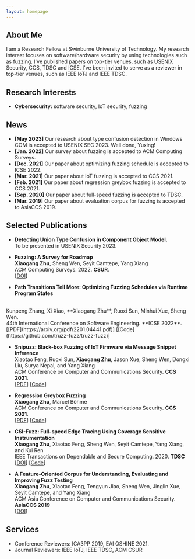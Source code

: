 ```yaml
---
layout: homepage
---
```


## About Me

I am a Research Fellow at Swinburne University of Technology. My research interest focuses on software/hardware security by using technologies such as fuzzing. I've published papers on top-tier venues, such as USENIX Security, CCS, TDSC and ICSE. I've been invited to serve as a reviewer in top-tier venues, such as IEEE IoTJ and IEEE TDSC.

## Research Interests

- **Cybersecurity:** software security, IoT security, fuzzing
<!-- - **Machine Learning:** meta-learning, incremental learning, transfer learning -->

## News

- **[May 2023]** Our research about type confusion detection in Windows COM is accepted to USENIX SEC 2023. Well done, Yuxing!
- **[Jan. 2022]** Our survey about fuzzing is accepted to ACM Computing Surveys.
- **[Dec. 2021]** Our paper about optimizing fuzzing schedule is accepted to ICSE 2022.
- **[Mar. 2021]** Our paper about IoT fuzzing is accepted to CCS 2021.
- **[Feb. 2021]** Our paper about regression greybox fuzzing is accepted to CCS 2021.
- **[Sep. 2020]** Our paper about full-speed fuzzing is accepted to TDSC.
- **[Mar. 2019]** Our paper about evaluation corpus for fuzzing is accepted to AsiaCCS 2019.

## Selected Publications
- **Detecting Union Type Confusion in Component Object Model.**
  <br>
  To be presented in USENIX Security 2023.
  <br>

- **Fuzzing: A Survey for Roadmap**
  <br>
  **Xiaogang Zhu**, Sheng Wen, Seyit Camtepe, Yang Xiang
  <br>
  ACM Computing Surveys. 2022. **CSUR**.
  <br>
  [[DOI](https://doi.org/10.1145/3512345)]
  <!-- <strong><i style="color:#e74d3c">Oral Presentation</i></strong> -->

- **Path Transitions Tell More: Optimizing Fuzzing Schedules via Runtime Program States**
<br>
Kunpeng Zhang, Xi Xiao, **Xiaogang Zhu**, Ruoxi Sun, Minhui Xue, Sheng Wen.
<br>
44th International Conference on Software Engineering. **ICSE 2022**.
<br>
[[PDF](https://arxiv.org/pdf/2201.04441.pdf)] [[Code](https://github.com/truzz-fuzz/truzz-fuzz)]

- **Snipuzz: Black-box Fuzzing of IoT Firmware via Message Snippet Inference**
  <br>
  Xiaotao Feng, Ruoxi Sun, **Xiaogang Zhu**, Jason Xue, Sheng Wen, Dongxi Liu, Surya Nepal, and Yang Xiang
  <br>
  ACM Conference on Computer and Communications Security. **CCS 2021**.
  <br>
  [[PDF](https://arxiv.org/pdf/2105.05445.pdf)] [[Code](https://github.com/XtEsco/Snipuzz)]

- **Regression Greybox Fuzzing**
  <br>
  **Xiaogang Zhu**, Marcel B&ouml;hme
  <br>
  ACM Conference on Computer and Communications Security. **CCS 2021**.
  <br>
  [[PDF](https://mboehme.github.io/paper/CCS21.pdff)] [[Code](https://github.com/aflchurn/aflchurn)] 

- **CSI-Fuzz: Full-speed Edge Tracing Using Coverage Sensitive Instrumentation**
  <br>
  **Xiaogang Zhu**, Xiaotao Feng, Sheng Wen, Seyit Camtepe, Yang Xiang, and Kui Ren
  <br>
  IEEE Transactions on Dependable and Secure Computing. 2020. **TDSC**
  <br>
  [[DOI](https://doi.org/10.1109/TDSC.2020.3008826)] [[Code](https://github.com/RosenZhu/csi-afl)]

- **A Feature-Oriented Corpus for Understanding, Evaluating and Improving Fuzz Testing**
  <br>
  **Xiaogang Zhu**, Xiaotao Feng, Tengyun Jiao, Sheng Wen, Jinglin Xue, Seyit Camtepe, and Yang Xiang
  <br>
  ACM Asia Conference on Computer and Communications Security. **AsiaCCS 2019**
  <br>
  [[DOI](https://doi.org/10.1145/3321705.3329845)]
  

## Services

- Conference Reviewers: ICA3PP 2019, EAI QSHINE 2021.
- Journal Reviewers: IEEE IoTJ, IEEE TDSC, ACM CSUR
